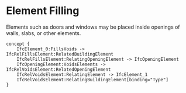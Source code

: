 Element Filling
===============

Elements such as doors and windows may be placed inside openings of walls, slabs, or other elements.

```
concept {
    IfcElement_0:FillsVoids -> IfcRelFillsElement:RelatedBuildingElement
    IfcRelFillsElement:RelatingOpeningElement -> IfcOpeningElement
    IfcOpeningElement:VoidsElements -> IfcRelVoidsElement:RelatedOpeningElement
    IfcRelVoidsElement:RelatingElement -> IfcElement_1
    IfcRelVoidsElement:RelatingBuildingElement[binding="Type"]
}
```
